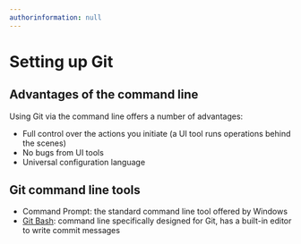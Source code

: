 ```yaml
---
authorinformation: null
---
```


# Setting up Git

## Advantages of the command line

Using Git via the command line offers a number of advantages:

* Full control over the actions you initiate \(a UI tool runs operations behind the scenes\)
* No bugs from UI tools
* Universal configuration language

## Git command line tools

* Command Prompt: the standard command line tool offered by Windows
* [Git Bash](https://gitforwindows.org/): command line specifically designed for Git, has a built-in editor to write commit messages

